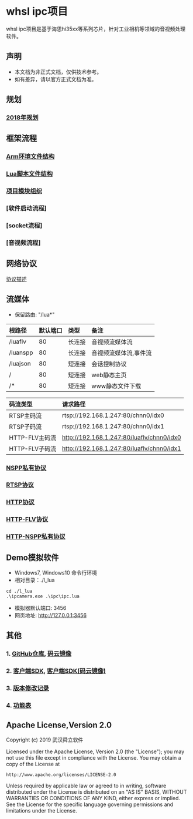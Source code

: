 # whsl ipc项目
whsl ipc项目是基于海思hi35xx等系列芯片，针对工业相机等领域的音视频处理软件。

## 声明
* 本文档为非正式文档，仅供技术参考。
* 如有差异，请以官方正式文档为准。

## 规划
### [2018年规划](./doc/images/whsl_ipc_2018.jpg)


## 框架流程
### [Arm环境文件结构](./doc/opt/opt.md)
### [Lua脚本文件结构](./doc/src_lua/src_lua.md)
### [项目模块组织](./doc/framework/fw_modules.md)
### [软件启动流程]
### [socket流程]
### [音视频流程]

## 网络协议
[协议描述](https://github.com/lishaoliang/l_sdk_doc)


## 流媒体
* 保留路由: "/lua*"

|   根路径   | 默认端口  |   类型  |   备注    |
|:--------- |:--------- |:--------- |:--------- |
| /luaflv   | 80        | 长连接    | 音视频流媒体流 |
| /luanspp  | 80        | 长连接    | 音视频流媒体流,事件流|
| /luajson  | 80        | 短连接    | 会话控制协议 |
| /         | 80        | 短连接    | web静态主页 |
| /*        | 80        | 短连接    | www静态文件下载 |

|   码流类型   | 请求路径  |
|:----------- |:--------- |
| RTSP主码流      | rtsp://192.168.1.247:80/chnn0/idx0 |
| RTSP子码流      | rtsp://192.168.1.247:80/chnn0/idx1 |
| HTTP-FLV主码流  | http://192.168.1.247:80/luaflv/chnn0/idx0 |
| HTTP-FLV子码流  | http://192.168.1.247:80/luaflv/chnn0/idx1 |

### [NSPP私有协议](./doc/net/nspp/nspp.md)
### [RTSP协议](./doc/net/rtsp/rtsp.md)
### [HTTP协议](./doc/net/http/http.md)
### [HTTP-FLV协议](./doc/net/http-flv/http_flv.md)
### [HTTP-NSPP私有协议](./doc/net/http-nspp/http_nspp.md)

## Demo模拟软件
* Windows7, Windows10 命令行环境
* 相对目录：./l_lua

```
cd ./l_lua
.\ipcamera.exe .\ipc\ipc.lua
```

* 模拟器默认端口: 3456
* 网页地址: http://127.0.0.1:3456

## 其他
### 1. [GitHub仓库](https://github.com/lishaoliang/whsl_ipc), [码云镜像](https://gitee.com/lishaoliang/whsl_ipc)
### 2. [客户端SDK](https://github.com/lishaoliang/l_sdk_doc), [客户端SDK(码云镜像)](https://gitee.com/lishaoliang/l_sdk_doc)
### 3. [版本修改记录](./doc/版本修改记录.txt)
### 4. [功能表](./doc/软件功能.xlsx)

## Apache License,Version 2.0

Copyright (c) 2019 武汉舜立软件

Licensed under the Apache License, Version 2.0 (the "License");
you may not use this file except in compliance with the License.
You may obtain a copy of the License at

    http://www.apache.org/licenses/LICENSE-2.0

Unless required by applicable law or agreed to in writing, software
distributed under the License is distributed on an "AS IS" BASIS,
WITHOUT WARRANTIES OR CONDITIONS OF ANY KIND, either express or implied.
See the License for the specific language governing permissions and
limitations under the License.
